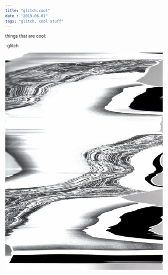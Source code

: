 ```yaml
---
title: "glitch.cool"
date : "2019-06-01"
tags: "glitch, cool stuff"
---
```


things that are cool:

-glitch

![Anomalia Image](./assets/images/anomalia.jpg)
